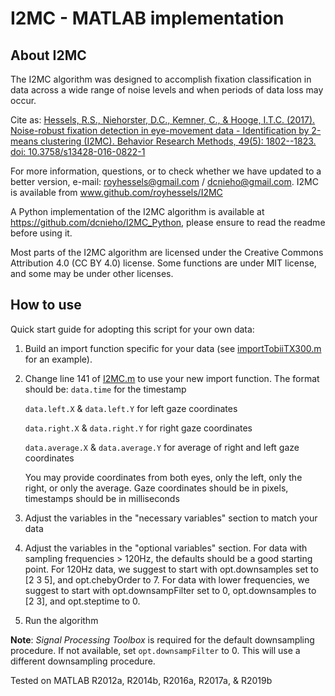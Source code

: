 # I2MC - MATLAB implementation

## About I2MC
The I2MC algorithm was designed to accomplish fixation classification in data across a wide range of noise levels and when periods of data loss may occur.

Cite as:
[Hessels, R.S., Niehorster, D.C., Kemner, C., & Hooge, I.T.C. (2017). Noise-robust fixation detection in eye-movement data - Identification by 2-means clustering (I2MC). Behavior Research Methods, 49(5): 1802--1823. doi: 10.3758/s13428-016-0822-1](https://link.springer.com/article/10.3758/s13428-016-0822-1)

For more information, questions, or to check whether we have updated to a better version, e-mail: royhessels@gmail.com / dcnieho@gmail.com. I2MC is available from www.github.com/royhessels/I2MC

A Python implementation of the I2MC algorithm is available at https://github.com/dcnieho/I2MC_Python, please ensure to read the readme before using it.

Most parts of the I2MC algorithm are licensed under the Creative Commons Attribution 4.0 (CC BY 4.0) license. Some functions are under MIT license, and some may be under other licenses.

## How to use
Quick start guide for adopting this script for your own data:
1. Build an import function specific for your data (see [importTobiiTX300.m](/functions/import/importTobiiTX300.m) for an example). 

2. Change line 141 of [I2MC.m](/I2MC.m#L141) to use your new import function. The format should be:
    `data.time` for the timestamp
    
    `data.left.X` & `data.left.Y` for left gaze coordinates
    
    `data.right.X` & `data.right.Y` for right gaze coordinates
    
    `data.average.X` & `data.average.Y` for average of right and left gaze coordinates
    
    You may provide coordinates from both eyes, only the left, only the right, or only the average. 
    Gaze coordinates should be in pixels, timestamps should be in milliseconds

3. Adjust the variables in the "necessary variables" section to match your data

4. Adjust the variables in the "optional variables" section. For data with sampling frequencies > 120Hz, the defaults should be a good starting point. For 120Hz data, we suggest to start with opt.downsamples set to [2 3 5], and opt.chebyOrder to 7. For data with lower frequencies, we suggest to start with  opt.downsampFilter set to 0, opt.downsamples to [2 3], and opt.steptime to 0.

5. Run the algorithm

**Note**: _Signal Processing Toolbox_ is required for the default downsampling procedure. If not available, set `opt.downsampFilter` to 0. This will use a different downsampling procedure.

Tested on MATLAB R2012a, R2014b, R2016a, R2017a, & R2019b
